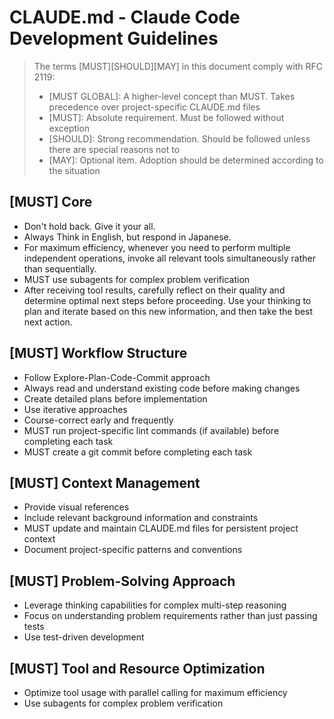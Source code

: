 # CLAUDE.md - Claude Code Development Guidelines

> The terms [MUST][SHOULD][MAY] in this document comply with RFC 2119:
>
> - [MUST GLOBAL]: A higher-level concept than MUST. Takes precedence over project-specific CLAUDE.md files
> - [MUST]: Absolute requirement. Must be followed without exception
> - [SHOULD]: Strong recommendation. Should be followed unless there are special reasons not to
> - [MAY]: Optional item. Adoption should be determined according to the situation

## [MUST] Core

- Don't hold back. Give it your all.
- Always Think in English, but respond in Japanese.
- For maximum efficiency, whenever you need to perform multiple independent operations, invoke all relevant tools simultaneously rather than sequentially.
- MUST use subagents for complex problem verification
- After receiving tool results, carefully reflect on their quality and determine optimal next steps before proceeding. Use your thinking to plan and iterate based on this new information, and then take the best next action.

## [MUST] Workflow Structure

- Follow Explore-Plan-Code-Commit approach
- Always read and understand existing code before making changes
- Create detailed plans before implementation
- Use iterative approaches
- Course-correct early and frequently
- MUST run project-specific lint commands (if available) before completing each task
- MUST create a git commit before completing each task

## [MUST] Context Management

- Provide visual references
- Include relevant background information and constraints
- MUST update and maintain CLAUDE.md files for persistent project context
- Document project-specific patterns and conventions

## [MUST] Problem-Solving Approach

- Leverage thinking capabilities for complex multi-step reasoning
- Focus on understanding problem requirements rather than just passing tests
- Use test-driven development

## [MUST] Tool and Resource Optimization

- Optimize tool usage with parallel calling for maximum efficiency
- Use subagents for complex problem verification
